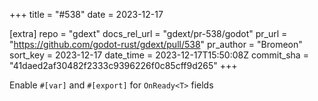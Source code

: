 +++
title = "#538"
date = 2023-12-17

[extra]
repo = "gdext"
docs_rel_url = "gdext/pr-538/godot"
pr_url = "https://github.com/godot-rust/gdext/pull/538"
pr_author = "Bromeon"
sort_key = 2023-12-17
date_time = 2023-12-17T15:50:08Z
commit_sha = "41daed2af30482f2333c9396226f0c85cff9d265"
+++

Enable `#[var]` and `#[export]` for `OnReady<T>` fields
